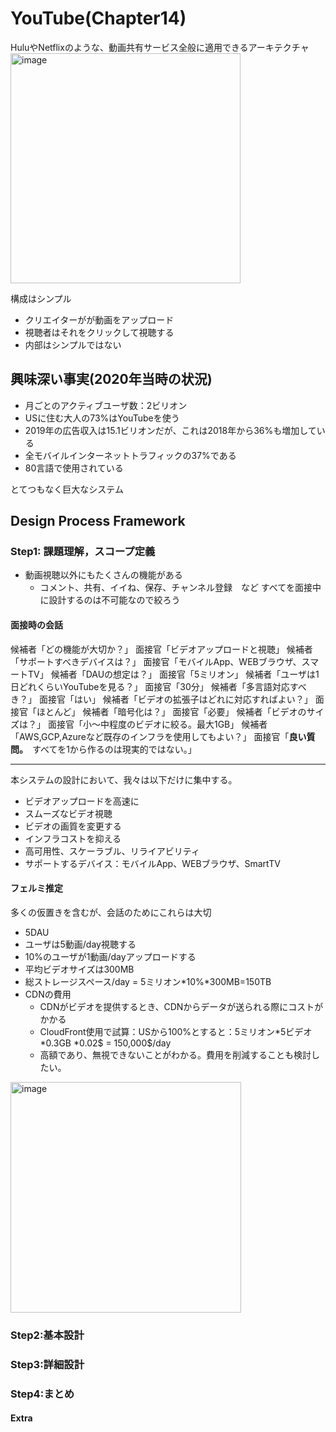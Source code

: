 # YouTube(Chapter14)
HuluやNetflixのような、動画共有サービス全般に適用できるアーキテクチャ
<img width="368" alt="image" src="https://github.com/melonoidz/system_design_note/assets/27326835/78b15053-cb92-4b10-9bd3-426d3ae0311c">

構成はシンプル
- クリエイターがが動画をアップロード
- 視聴者はそれをクリックして視聴する
- 内部はシンプルではない

## 興味深い事実(2020年当時の状況)
- 月ごとのアクティブユーザ数：2ビリオン
- USに住む大人の73%はYouTubeを使う
- 2019年の広告収入は15.1ビリオンだが、これは2018年から36%も増加している
- 全モバイルインターネットトラフィックの37%である
- 80言語で使用されている

とてつもなく巨大なシステム  

## Design Process Framework
### Step1: 課題理解，スコープ定義

- 動画視聴以外にもたくさんの機能がある
  - コメント、共有、イイね、保存、チャンネル登録　など
すべてを面接中に設計するのは不可能なので絞ろう

#### 面接時の会話
候補者「どの機能が大切か？」
面接官「ビデオアップロードと視聴」
候補者「サポートすべきデバイスは？」
面接官「モバイルApp、WEBブラウザ、スマートTV」
候補者「DAUの想定は？」
面接官「5ミリオン」
候補者「ユーザは1日どれくらいYouTubeを見る？」
面接官「30分」
候補者「多言語対応すべき？」
面接官「はい」
候補者「ビデオの拡張子はどれに対応すればよい？」
面接官「ほとんど」
候補者「暗号化は？」
面接官「必要」
候補者「ビデオのサイズは？」
面接官「小～中程度のビデオに絞る。最大1GB」
候補者「AWS,GCP,Azureなど既存のインフラを使用してもよい？」
面接官「**良い質問。**　すべてを1から作るのは現実的ではない。」

----

本システムの設計において、我々は以下だけに集中する。

- ビデオアップロードを高速に
- スムーズなビデオ視聴
- ビデオの画質を変更する
- インフラコストを抑える
- 高可用性、スケーラブル、リライアビリティ
- サポートするデバイス：モバイルApp、WEBブラウザ、SmartTV

#### フェルミ推定
多くの仮置きを含むが、会話のためにこれらは大切

- 5DAU
- ユーザは5動画/day視聴する
- 10%のユーザが1動画/dayアップロードする
- 平均ビデオサイズは300MB
- 総ストレージスペース/day = 5ミリオン*10%*300MB=150TB
- CDNの費用
  - CDNがビデオを提供するとき、CDNからデータが送られる際にコストがかかる
  - CloudFront使用で試算：USから100%とすると：5ミリオン*5ビデオ *0.3GB *0.02$ = 150,000$/day
  - 高額であり、無視できないことがわかる。費用を削減することも検討したい。
 
<img width="369" alt="image" src="https://github.com/melonoidz/system_design_note/assets/27326835/2fdbf06b-e84d-4d60-a164-02db523362f5">


### Step2:基本設計
### Step3:詳細設計
### Step4:まとめ
#### Extra
